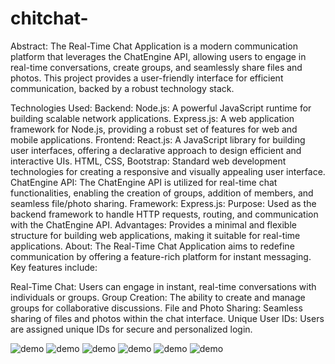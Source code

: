 # chitchat-
Abstract:
The Real-Time Chat Application is a modern communication platform that leverages the ChatEngine API, allowing users to engage in real-time conversations, create groups, and seamlessly share files and photos. This project provides a user-friendly interface for efficient communication, backed by a robust technology stack.

Technologies Used:
Backend:
Node.js: A powerful JavaScript runtime for building scalable network applications.
Express.js: A web application framework for Node.js, providing a robust set of features for web and mobile applications.
Frontend:
React.js: A JavaScript library for building user interfaces, offering a declarative approach to design efficient and interactive UIs.
HTML, CSS, Bootstrap: Standard web development technologies for creating a responsive and visually appealing user interface.
ChatEngine API:
The ChatEngine API is utilized for real-time chat functionalities, enabling the creation of groups, addition of members, and seamless file/photo sharing.
Framework:
Express.js:
Purpose: Used as the backend framework to handle HTTP requests, routing, and communication with the ChatEngine API.
Advantages: Provides a minimal and flexible structure for building web applications, making it suitable for real-time applications.
About:
The Real-Time Chat Application aims to redefine communication by offering a feature-rich platform for instant messaging. Key features include:

Real-Time Chat: Users can engage in instant, real-time conversations with individuals or groups.
Group Creation: The ability to create and manage groups for collaborative discussions.
File and Photo Sharing: Seamless sharing of files and photos within the chat interface.
Unique User IDs: Users are assigned unique IDs for secure and personalized login.

![demo]()
![demo]()
![demo]()
![demo]()
![demo]()
![demo]()

